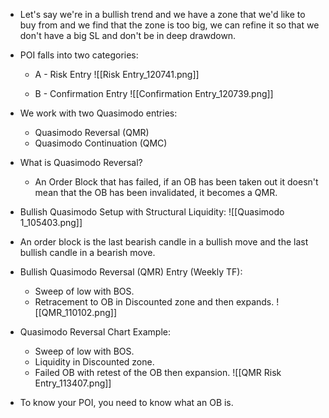 
- Let's say we're in a bullish trend and we have a zone that we'd like to buy from and we find that the zone is too big, we can refine it so that we don't have a big SL and don't be in deep drawdown.

- POI falls into two categories:
	- A - Risk Entry
		![[Risk Entry_120741.png]]

	- B - Confirmation Entry
		![[Confirmation Entry_120739.png]]

- We work with two Quasimodo entries:
	- Quasimodo Reversal (QMR)
	- Quasimodo Continuation (QMC)

- What is Quasimodo Reversal?
	- An Order Block that has failed, if an OB has been taken out it doesn't mean that the OB has been invalidated, it becomes a QMR. 

- Bullish Quasimodo Setup with Structural Liquidity:
![[Quasimodo 1_105403.png]]
- An order block is the last bearish candle in a bullish move and the last bullish candle in a bearish move.

- Bullish Quasimodo Reversal (QMR) Entry (Weekly TF):
	- Sweep of low with BOS.
	- Retracement to OB in Discounted zone and then expands.
	![[QMR_110102.png]]


- Quasimodo Reversal Chart Example:
	- Sweep of low with BOS.
	- Liquidity in Discounted zone.
	- Failed OB with retest of the OB then expansion.
	![[QMR Risk Entry_113407.png]]

- To know your POI, you need to know what an OB is.